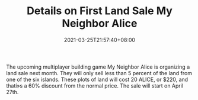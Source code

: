 ﻿---
title: "Details on First Land Sale My Neighbor Alice"
date: 2021-03-25T21:57:40+08:00
lastmod: 2021-03-25T16:45:40+08:00
draft: false
authors: ["Sarah"]
description: "The upcoming multiplayer building game My Neighbor Alice is organizing a land sale next month. They will only sell less than 5 percent of the land from one of the six islands. These plots of land will cost 20 ALICE, or $220, and thatí»s a 60% discount from the normal price. The sale will start on April 27th."
featuredImage: "details-on-first-land-sale-my-neighbor-alice.png"
tags: ["Virtual World","Play to Earn"]
categories: ["news"]
news: ["Virtual World"]
weight: 
lightgallery: true
pinned: false
recommend: false
recommend1: false
---

The upcoming multiplayer building game My Neighbor Alice is organizing a land sale next month. They will only sell less than 5 percent of the land from one of the six islands. These plots of land will cost 20 ALICE, or $220, and thatí»s a 60% discount from the normal price. The sale will start on April 27th.

<!--more-->

